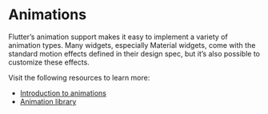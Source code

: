 # Animations

Flutter’s animation support makes it easy to implement a variety of animation types. Many widgets, especially Material widgets, come with the standard motion effects defined in their design spec, but it’s also possible to customize these effects.

Visit the following resources to learn more:

- [Introduction to animations](https://docs.flutter.dev/development/ui/animations)
- [Animation library](https://api.flutter.dev/flutter/animation/animation-library.html)
